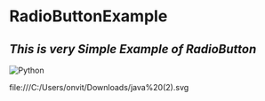 # RadioButtonExample
## _This is very Simple Example of RadioButton_
<img alt="Python" src ="https://img.shields.io/badge/Python-3776AB.svg?&style=for-the-badge&logo=Python&logoColor=white"/>

file:///C:/Users/onvit/Downloads/java%20(2).svg
